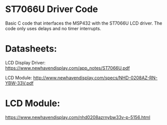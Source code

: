# ST7066U Driver Code
Basic C code that interfaces the MSP432 with the ST7066U LCD driver. The code only uses delays and no timer interrupts.

# Datasheets:

LCD Display Driver:
https://www.newhavendisplay.com/app_notes/ST7066U.pdf

LCD Module:
http://www.newhavendisplay.com/specs/NHD-0208AZ-RN-YBW-33V.pdf

# LCD Module:
https://www.newhavendisplay.com/nhd0208azrnybw33v-p-5156.html
